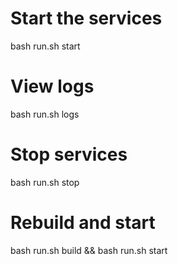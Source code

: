 # Start the services
bash run.sh start

# View logs
bash run.sh logs

# Stop services
bash run.sh stop

# Rebuild and start
bash run.sh build && bash run.sh start